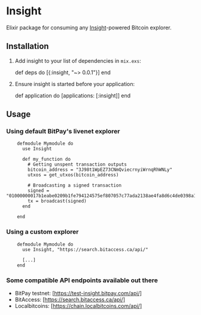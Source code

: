 # Insight

Elixir package for consuming any [Insight](https://insight.is/)-powered Bitcoin explorer.

## Installation

  1. Add insight to your list of dependencies in `mix.exs`:

        def deps do
          [{:insight, "~> 0.0.1"}]
        end

  2. Ensure insight is started before your application:

        def application do
          [applications: [:insight]]
        end

## Usage

### Using default BitPay's livenet explorer

        defmodule Mymodule do
          use Insight

          def my_function do
            # Getting unspent transaction outputs
            bitcoin_address = "3J98t1WpEZ73CNmQviecrnyiWrnqRhWNLy"
            utxos = get_utxos(bitcoin_address)

            # Broadcasting a signed transaction
            signed = "01000000017b1eabe0209b1fe794124575ef807057c77ada2138ae4fa8d6c4de0398a14f3f00000000494830450221008949f0cb400094ad2b5eb399d59d01c14d73d8fe6e96df1a7150deb388ab8935022079656090d7f6bac4c9a94e0aad311a4268e082a725f8aeae0573fb12ff866a5f01ffffffff01f0ca052a010000001976a914cbc20a7664f2f69e5355aa427045bc15e7c6c77288ac00000000"
            tx = broadcast(signed)
          end

        end

### Using a custom explorer

        defmodule Mymodule do
          use Insight, "https://search.bitaccess.ca/api/"

          [...]
        end

### Some compatible API endpoints available out there

+ BitPay testnet: [https://test-insight.bitpay.com/api/]
+ BitAccess: [https://search.bitaccess.ca/api/]
+ Localbitcoins: [https://chain.localbitcoins.com/api/]
